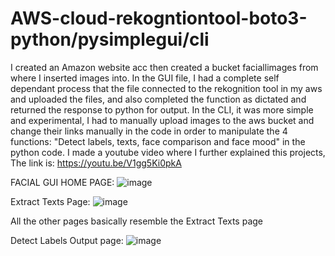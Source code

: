 # AWS-cloud-rekogntiontool-boto3-python/pysimplegui/cli

I created an Amazon website acc then created a bucket faciallimages from where I inserted images into.
In the GUI file, I had a complete self dependant process that the file connected to the rekognition tool in my aws and uploaded the files, and also completed the function as dictated and returned the response to python for output.
In the CLI, it was more simple and experimental, I had to manually upload images to the aws bucket and change their links manually in the code in order to manipulate the 4 functions: "Detect labels, texts, face comparison and face mood" in the python code.
I made a youtube video where I further explained this projects, The link is: https://youtu.be/V1gg5Ki0pkA

FACIAL GUI HOME PAGE:
![image](https://user-images.githubusercontent.com/100325585/168164590-64e2410c-9986-47bf-beb0-59273de320fd.png)

Extract Texts Page:
![image](https://user-images.githubusercontent.com/100325585/168164817-96c21bb6-a2a9-429b-9c14-92bc4a64622a.png)

All the other pages basically resemble the Extract Texts page

Detect Labels Output page:
![image](https://user-images.githubusercontent.com/100325585/168165117-3fe2c15f-a5fd-4e4f-a3e3-e6d377aa25d7.png)



